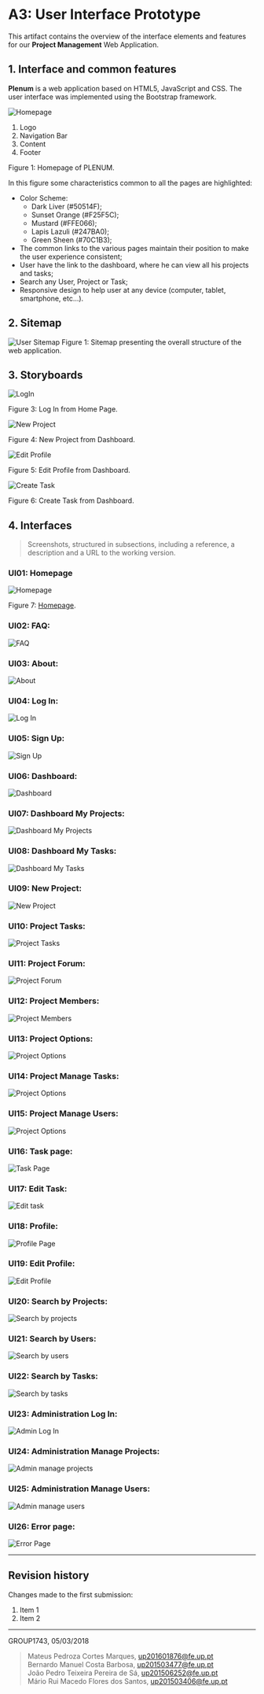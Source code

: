 # A3: User Interface Prototype

This artifact contains the overview of the interface elements and features for our **Project Management** Web Application.

## 1. Interface and common features

**Plenum** is a web application based on HTML5, JavaScript and CSS. The user interface was implemented using the Bootstrap framework.

<img src="/design/images_pages/Home_numbers.png" title="Homepage">

1.  Logo
2.  Navigation Bar
3.  Content
4.  Footer

Figure 1: Homepage of PLENUM.

In this figure some characteristics common to all the pages are highlighted:
- Color Scheme:
  - Dark Liver (#50514F);
  - Sunset Orange (#F25F5C);
  - Mustard (#FFE066);
  - Lapis Lazuli (#247BA0);
  - Green Sheen (#70C1B3);
- The common links to the various pages maintain their position to make the user experience consistent;
- User have the link to the dashboard, where he can view all his projects and tasks;
- Search any User, Project or Task;
- Responsive design to help user at any device (computer, tablet, smartphone, etc...).

## 2. Sitemap

<img src="images/SiteMap.png" title="User Sitemap">
Figure 1: Sitemap presenting the overall structure of the web application.

## 3. Storyboards

<img src="images/Storyboard/LogIn.png" title="LogIn">

Figure 3: Log In from Home Page.

<img src="images/Storyboard/NewProject.png" title="New Project">

Figure 4: New Project from Dashboard.

<img src="images/Storyboard/EditProfile.png" title="Edit Profile">

Figure 5: Edit Profile from Dashboard.

<img src="images/Storyboard/CreateTask.png" title="Create Task">

Figure 6: Create Task from Dashboard.

## 4. Interfaces

> Screenshots, structured in subsections, including a reference, a description and a URL to the working version.

### UI01: Homepage
<img src="images/Interface/UI01_Homepage.png" title="Homepage">

Figure 7: [Homepage](url).

### UI02: FAQ:
<img src="images/Interface/UI02_FAQ.png" title="FAQ">

### UI03: About:
<img src="images/Interface/UI03_About.png" title="About">

### UI04: Log In:
<img src="images/Interface/UI05_Login.png" title="Log In">

### UI05: Sign Up:
<img src="images/Interface/UI05_Sign Up.png" title="Sign Up">

### UI06: Dashboard:
<img src="images/Interface/UI06_Dashboard.png" title="Dashboard">

### UI07: Dashboard My Projects:
<img src="images/Interface/UI07_Dashboard_projects.png" title="Dashboard My Projects">

### UI08: Dashboard My Tasks:
<img src="images/Interface/UI08_Dashboard_tasks.png" title="Dashboard My Tasks">

### UI09: New Project:
<img src="images/Interface/UI09_New_project.png" title="New Project">

### UI10: Project Tasks:
<img src="images/Interface/UI10_Project_tasks.png" title="Project Tasks">

### UI11: Project Forum:
<img src="images/Interface/UI11_Project_forum.png" title="Project Forum">

### UI12: Project Members:
<img src="images/Interface/UI12_Project_members.png" title="Project Members">

### UI13: Project Options:
<img src="images/Interface/UI13_Project_options.png" title="Project Options">

### UI14: Project Manage Tasks:
<img src="images/Interface/UI14_Project_manage_tasks.png" title="Project Options">

### UI15: Project Manage Users:
<img src="images/Interface/UI15_Project_manage_users.png" title="Project Options">

### UI16: Task page:
<img src="images/Interface/UI16_Task.png" title="Task Page">

### UI17: Edit Task:
<img src="images/Interface/UI17_Edit_task.png" title="Edit task">

### UI18: Profile:
<img src="images/Interface/UI18_Profile.png" title="Profile Page">

### UI19: Edit Profile:
<img src="images/Interface/UI19_Edit_profile.png" title="Edit Profile">

### UI20: Search by Projects:
<img src="images/Interface/UI20_Search_projects.png" title="Search by projects">

### UI21: Search by Users:
<img src="images/Interface/UI21_Search_users.png" title="Search by users">

### UI22: Search by Tasks:
<img src="images/Interface/UI22_Search_tasks.png" title="Search by tasks">

### UI23: Administration Log In:
<img src="images/Interface/UI23_Admin_log_in.png" title="Admin Log In">

### UI24: Administration Manage Projects:
<img src="images/Interface/UI24_Admin_projects.png" title="Admin manage projects">

### UI25: Administration Manage Users:
<img src="images/Interface/UI25_Admin_users.png" title="Admin manage users">

### UI26: Error page:
<img src="images/Interface/UI26_Error.png" title="Error Page">



***

## Revision history

Changes made to the first submission:
1. Item 1
1. Item 2

***

GROUP1743, 05/03/2018

> Mateus Pedroza Cortes Marques, up201601876@fe.up.pt   
> Bernardo Manuel Costa Barbosa, up201503477@fe.up.pt   
> João Pedro Teixeira Pereira de Sá, up201506252@fe.up.pt   
> Mário Rui Macedo Flores dos Santos, up201503406@fe.up.pt  
